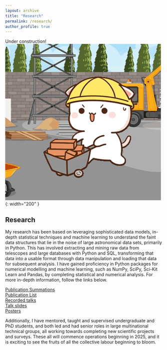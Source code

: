 ```yaml
---
layout: archive
title: "Research"
permalink: /research/
author_profile: true
---
```

Under construction!
![Distant structures expected based on accretion event orbits](/assets/images/peach-cat-construction-worker.gif){: width="200" }

## Research
My research has been based on leveraging sophisticated data models, in-depth statistical techniques and machine learning to understand the faint data structures that lie in the noise of large astronomical data sets, primarily in Python. This has involved extracting and mining raw data from telescopes and large databases with Python and SQL, transforming that data into a usable format through data manipulation and loading that data for subsequent analysis. I have gained proficiency in Python packages for numerical modelling and machine learning, such as NumPy, SciPy, Sci-Kit Learn and Pandas, by completing statistical and numerical analysis. 
For more in-depth information, follow the links below.

[Publication Summations](/summary/)\
[Publication List](/publications/)\
[Recorded talks](/talks/)\
[Talk slides](/slides)\
[Posters](/posters/)

Additionally, I have mentored, taught and supervised undergraduate and PhD students, and both led and had senior roles in large multinational technical groups, all working towards completing new scientific projects and surveys. These all will commence operations beginning in 2025, and it is exciting to see the fruits of all the collective labour beginning to bloom.
